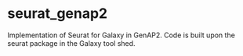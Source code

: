 # seurat_genap2
Implementation of Seurat for Galaxy in GenAP2. Code is built upon the seurat package in the Galaxy tool shed.
